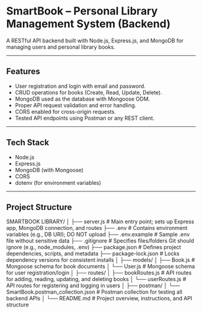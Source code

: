 # SmartBook – Personal Library Management System (Backend)

A RESTful API backend built with Node.js, Express.js, and MongoDB for managing users and personal library books.

---

## Features

- User registration and login with email and password.
- CRUD operations for books (Create, Read, Update, Delete).
- MongoDB used as the database with Mongoose ODM.
- Proper API request validation and error handling.
- CORS enabled for cross-origin requests.
- Tested API endpoints using Postman or any REST client.

---

## Tech Stack

- Node.js
- Express.js
- MongoDB (with Mongoose)
- CORS
- dotenv (for environment variables)

---

## Project Structure
SMARTBOOK LIBRARY/
│
├── server.js                 # Main entry point; sets up Express app, MongoDB connection, and routes
├── .env                      # Contains environment variables (e.g., DB URI); DO NOT upload
├── .env.example              # Sample .env file without sensitive data
├── .gitignore                # Specifies files/folders Git should ignore (e.g., node_modules, .env)
├── package.json              # Defines project dependencies, scripts, and metadata
├── package-lock.json         # Locks dependency versions for consistent installs
│
├── models/
│   ├── Book.js               # Mongoose schema for book documents
│   └── User.js               # Mongoose schema for user registration/login
│
├── routes/
│   ├── bookRoutes.js         # API routes for adding, reading, updating, and deleting books
│   └── userRoutes.js         # API routes for registering and logging in users
│
├── postman/
│   └── SmartBook.postman_collection.json   # Postman collection for testing all backend APIs
│
└── README.md                 # Project overview, instructions, and API structure

```


